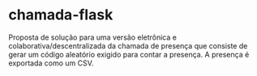 # chamada-flask
Proposta de solução para uma versão eletrônica e colaborativa/descentralizada da chamada de presença que consiste de gerar um código aleatório exigido para contar a presença. A presença é exportada como um CSV.
